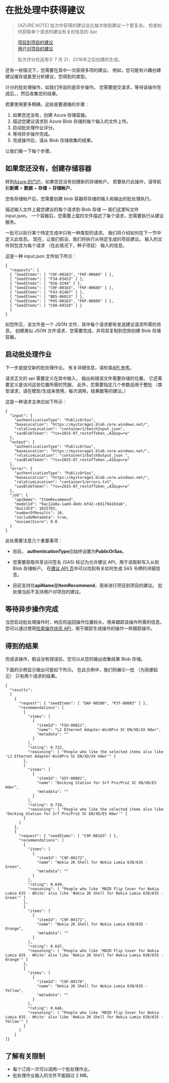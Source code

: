 
<properties
    pageTitle="在批处理中获取建议︰ 机器学习建议 API |Microsoft Azure"
    description="Azure 机器学习建议 — 分批获得建议"
    services="cognitive-services"
    documentationCenter=""
    authors="luiscabrer"
    manager="jhubbard"
    editor="cgronlun"/>

<tags
    ms.service="cognitive-services"
    ms.workload="data-services"
    ms.tgt_pltfrm="na"
    ms.devlang="na"
    ms.topic="article"
    ms.date="08/17/2016"
    ms.author="luisca"/>

# <a name="get-recommendations-in-batches"></a>在批处理中获得建议

>[AZURE.NOTE] 批次中获得的建议会比每次收到建议一个更复杂。 检查如何获取单个请求的建议有关的信息的 Api:

> [项目到项目的建议](https://westus.dev.cognitive.microsoft.com/docs/services/Recommendations.V4.0/operations/56f30d77eda5650db055a3d4)<br>
> [用户对项目的建议](https://westus.dev.cognitive.microsoft.com/docs/services/Recommendations.V4.0/operations/56f30d77eda5650db055a3dd)
>
> 批次评分仅适用于 7 月 21，2016年之后创建的生成。


还有一些情况下，您需要在其中一次获得多项的建议。 例如，您可能有兴趣创建建议缓存或甚至分析建议，您得到的类型。

计分的批处理操作，如我们所说的是异步操作。 您需要提交请求，等待该操作完成后，，然后收集您的结果。  

若要使用更多精确，这些是要遵循的步骤︰

1.  如果您还没有，创建 Azure 存储容器。
2.  描述您建议请求到 Azure Blob 存储的每个输入的文件上传。
3.  启动批处理作业评分。
4.  等待异步操作完成。
5.  完成操作后，请从 Blob 存储收集的结果。

让我们看一下每个步骤。

## <a name="create-a-storage-container-if-you-dont-have-one-already"></a>如果您还没有，创建存储容器

转到[Azure 的门户](https://portal.azure.com)，如果您还没有创建新的存储帐户。 若要执行此操作，请导航到**新建** > **数据** + **存储** > **存储帐户**。

您有存储帐户后，您需要创建 blob 容器将存储的输入和输出的批处理执行。

描述输入文件上载您建议的每个请求到 Blob 存储 — 我们这里叫文件 input.json。
一个容器后，您需要上载的文件描述了每个请求，您需要执行从建议服务。

一批可以执行某个特定生成中只有一种类型的请求。 我们将介绍如何在下一节中定义此信息。 现在，让我们假设，我们将执行从特定生成的项目建议。 输入的文件则包含为每个请求 （在此情况下，种子项目） 输入的信息。

这是一种 input.json 文件如下所示︰

    {
      "requests": [
      { "SeedItems": [ "C9F-00163", "FKF-00689" ] },
      { "SeedItems": [ "F34-03453" ] },
      { "SeedItems": [ "D16-3244" ] },
      { "SeedItems": [ "C9F-00163", "FKF-00689" ] },
      { "SeedItems": [ "F43-01467" ] },
      { "SeedItems": [ "BD5-06013" ] },
      { "SeedItems": [ "P45-00163", "FKF-00689" ] },
      { "SeedItems": [ "C9A-69320" ] }
      ]
    }

如您所见，该文件是一个 JSON 文件，其中每个请求都有发送建议请求所需的信息。 创建类似 JSON 文件请求，您需要完成，并将其复制到您刚创建 Blob 存储容器。

## <a name="kick-start-the-batch-job"></a>启动批处理作业

下一步是提交新的批处理作业。 有关详细信息，请检查[API 参考](https://westus.dev.cognitive.microsoft.com/docs/services/Recommendations.V4.0/)。

请求正文的 api 需要定义在其中输入、 输出和错误文件需要存储的位置。 它还需要定义是访问这些位置所需的凭据。 此外，您需要指定几个参数适用于整批 （类型请求，请在模型/生成来使用，每次调用，结果数等的建议。）

这是一种请求主体应如下所示︰

    {
      "input": {
        "authenticationType": "PublicOrSas",
        "baseLocation": "https://mystorage1.blob.core.windows.net/",
        "relativeLocation": "container1/batchInput.json",
        "sasBlobToken": "?sv=2015-07_restofToken_…4Z&sp=rw"
      },
      "output": {
        "authenticationType": "PublicOrSas",
        "baseLocation": "https://mystorage1.blob.core.windows.net/",
        "relativeLocation": "container1/batchOutput.json ",
        "sasBlobToken": "?sv=2015-07_restofToken_…4Z&sp=rw"
      },
      "error": {
        "authenticationType": "PublicOrSas",
        "baseLocation": "https://mystorage1.blob.core.windows.net/",
        "relativeLocation": "container1/errors.txt",
        "sasBlobToken": "?sv=2015-07_restofToken_…4Z&sp=rw"
      },
      "job": {
        "apiName": "ItemRecommend",
        "modelId": "9ac12a0a-1add-4bdc-bf42-c6517942b3a6",
        "buildId": 1015703,
        "numberOfResults": 10,
        "includeMetadata": true,
        "minimalScore": 0.0
      }
    }

此处需要注意几个重要事项︰

-   目前， **authenticationType**应始终设置为**PublicOrSas**。

-   您需要获取共享访问签名 (SAS) 标记为允许建议 API，用于读取和写入从到 Blob 存储帐户。 在[建议 API 页](../storage/storage-dotnet-shared-access-signature-part-1.md)中可以找到有关如何生成 SAS 令牌的详细信息。

-   目前支持仅**apiName**是**ItemRecommend**，用来进行项目到项目的建议。 批处理当前不支持用户对项目的建议。

## <a name="wait-for-the-asynchronous-operation-to-finish"></a>等待异步操作完成

当您启动批处理操作时，响应将返回操作位置标头，用来跟踪该操作所需的信息。
您可以通过使用[检索操作状态 API]( https://westus.dev.cognitive.microsoft.com/docs/services/Recommendations.V4.0/operations/56f30d77eda5650db055a3da)，用于跟踪生成操作的操作一样跟踪操作。

## <a name="get-the-results"></a>得到的结果

完成该操作，假设没有错误后，您可以从您的输出收集结果 Blob 存储。

下面的示例显示输出可能如下所示。 在此示例中，我们将展示一批 （为简便起见） 只有两个请求的结果。

    {
      "results":
      [   
        {
          "request": { "seedItems": [ "DAF-00500", "P3T-00003" ] },
          "recommendations": [
            {
              "items": [
                {
                  "itemId": "F5U-00011",
                  "name": "L2 Ethernet Adapter-Win8Pro SC EN/XD/XX Hdwr",
                  "metadata": ""
                }
              ],
              "rating": 0.722,
              "reasoning": [ "People who like the selected items also like 'L2 Ethernet Adapter-Win8Pro SC EN/XD/XX Hdwr'" ]
            },
            {
              "items": [
                {
                  "itemId": "G5Y-00001",
                  "name": "Docking Station for Srf Pro/Pro2 SC EN/XD/ES Hdwr",
                  "metadata": ""
                }
              ],
              "rating": 0.718,
              "reasoning": [ "People who like the selected items also like 'Docking Station for Srf Pro/Pro2 SC EN/XD/ES Hdwr'" ]
            }
          ]
        },
        {
          "request": { "seedItems": [ "C9F-00163" ] },
          "recommendations": [
            {
              "items": [
                {
                  "itemId": "C9F-00172",
                  "name": "Nokia 2K Shell for Nokia Lumia 630/635 - Green",
                  "metadata": ""
                }
              ],
              "rating": 0.649,
              "reasoning": [ "People who like 'MOZO Flip Cover for Nokia Lumia 635 - White' also like 'Nokia 2K Shell for Nokia Lumia 630/635 - Green'" ]
            },
            {
              "items": [
                {
                  "itemId": "C9F-00171",
                  "name": "Nokia 2K Shell for Nokia Lumia 630/635 - Orange",
                  "metadata": ""
                }
              ],
              "rating": 0.647,
              "reasoning": [ "People who like 'MOZO Flip Cover for Nokia Lumia 635 - White' also like 'Nokia 2K Shell for Nokia Lumia 630/635 - Orange'" ]
            },
            {
              "items": [
                {
                  "itemId": "C9F-00170",
                  "name": "Nokia 2K Shell for Nokia Lumia 630/635 - Yellow",
                  "metadata": ""
                }
              ],
              "rating": 0.646,
              "reasoning": [ "People who like 'MOZO Flip Cover for Nokia Lumia 635 - White' also like 'Nokia 2K Shell for Nokia Lumia 630/635 - Yellow'" ]
            }       
          ]
        }
    ]}


## <a name="learn-about-the-limitations"></a>了解有关限制

-   每个订阅一次可以调用一个批处理作业。
-   批处理作业输入的文件不能超过 2 MB。
